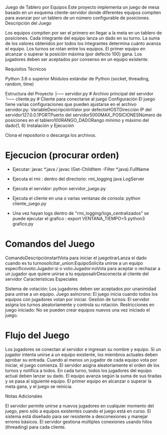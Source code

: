 Juego de Tablero por Equipos
Este proyecto implementa un juego de mesa basado en un esquema cliente-servidor donde diferentes equipos compiten para avanzar por un tablero de un número configurable de posiciones.
Descripción del Juego

Los equipos compiten por ser el primero en llegar a la meta en un tablero de posiciones.
Cada integrante del equipo lanza un dado en su turno.
La suma de los valores obtenidos por todos los integrantes determina cuánto avanza el equipo.
Los turnos se rotan entre los equipos.
El primer equipo en alcanzar o superar la posición máxima (por defecto 100) gana.
Los jugadores deben ser aceptados por consenso en un equipo existente.

Requisitos Técnicos

Python 3.6 o superior
Módulos estándar de Python (socket, threading, random, time)

Estructura del Proyecto
├── servidor.py     # Archivo principal del servidor
└── cliente.py      # Cliente para conectarse al juego
Configuración
El juego tiene varias configuraciones que pueden ajustarse en el archivo servidor.py:
VariableDescripciónValor por defectoHOSTDirección IP del servidor127.0.0.1PORTPuerto del servidor5000MAX_POSICIONESNúmero de posiciones en el tablero100RANGO_DADORango mínimo y máximo del dado(1, 6)
Instalación y Ejecución

Clona el repositorio o descarga los archivos.

# Ejecucion (procurar orden)

- Ejecutar: 
    javac *.java / javac (Get-ChildItem -Filter *.java).FullName

- Ejecuta el rmi : 
dentro del directorio: rmi_logging 
    java LogServer

- Ejecuta el servidor:
    python servidor_juego.py

- Ejecuta el cliente en una o varias ventanas de consola:
    python cliente_juego.py

- Una vez hayan logs dentro de "rmi_logging/logs_centralizados" se puede ejecutar el grafico : 
    export VENTANA_TIEMPO=5
    python3 grafico.py


# Comandos del Juego
ComandoDescripciónstartVota para iniciar el juegotirarLanza el dado cuando es tu turnosolicitar_union:EquipoSolicita unirse a un equipo específicovoto:Jugador:si o voto:Jugador:noVota para aceptar o rechazar a un jugador que quiere unirse a tu equiposalirDesconecta al cliente del servidor
Características Especiales

Sistema de votación: Los jugadores deben ser aceptados por unanimidad para unirse a un equipo.
Juego asíncrono: El juego inicia cuando todos los equipos con jugadores votan por iniciar.
Gestión de turnos: El servidor asigna los turnos aleatoriamente y controla su rotación.
Restricciones en juego iniciado: No se pueden crear equipos nuevos una vez iniciado el juego.

# Flujo del Juego

Los jugadores se conectan al servidor e ingresan su nombre y equipo.
Si un jugador intenta unirse a un equipo existente, los miembros actuales deben aprobar su entrada.
Cuando al menos un jugador de cada equipo vota por iniciar, el juego comienza.
El servidor asigna aleatoriamente el orden de los turnos y notifica a todos.
En cada turno, todos los jugadores del equipo actual deben lanzar su dado.
El equipo avanza según la suma de sus tiradas y se pasa al siguiente equipo.
El primer equipo en alcanzar o superar la meta gana, y el juego se reinicia.

Notas Adicionales

El servidor permite unirse a nuevos jugadores en cualquier momento del juego, pero sólo a equipos existentes cuando el juego está en curso.
El sistema está diseñado para ser resistente a desconexiones y manejar errores básicos.
El servidor gestiona múltiples conexiones usando hilos (threading) para cada cliente.
